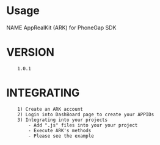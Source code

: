 Usage
=====
NAME
        AppRealKit (ARK) for PhoneGap SDK

VERSION
========
        1.0.1

INTEGRATING
========
		1) Create an ARK account
		2) Login into DashBoard page to create your APPIDs
		3) Integrating into your projects
        	- Add ".js" files into your your project     
        	- Execute ARK's methods
        	- Please see the example